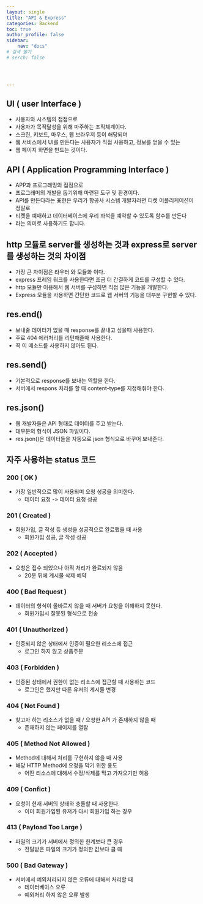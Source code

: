 ```yaml
---
layout: single
title: "API & Express"
categories: Backend
toc: true
author_profile: false
sidebar:
    nav: "docs"
# 검색 불가
# serch: false 




---
```


## UI ( user Interface )

- 사용자와 시스템의 접점으로 
- 사용자가 목적달성을 위해 마주하는 조직체계이다. 
- 스크린, 키보드, 마우스, 웹 브라우저 등이 해당되며
- 웹 서비스에서 UI를 만든다는 사용자가 직접 사용하고, 정보를 얻을 수 있는 
- 웹 페이지 화면을 만드는 것이다.



## API ( Application Programming Interface )

- APP과 프로그래밍의 접점으로 
- 프로그래머의 개발을 돕기위해 마련된 도구 및 환경이다.
- API를 만든다라는 표현은 우리가 항공사 시스템 개발자라면 티켓 어플리케이션이 정말로 
- 티켓을 예매하고 데이터베이스에 우리 좌석을 예약할 수 있도록 함수를 만든다
- 라는 의미로 사용하기도 합니다. 



## http 모듈로 server를 생성하는 것과 express로 server를 생성하는 것의 차이점

- 가장 큰 차이점은 라우터 와 모듈화 이다.
- express 프레임 워크를 사용한다면 조금 더 간결하게 코드를 구성할 수 있다.
- http 모듈만 이용해서 웹 서버를 구성하면 직접 많은 기능을 개발한다.
- Express 모듈을 사용하면 간단한 코드로 웹 서버의 기능을 대부분 구현할 수 있다.



## res.end()

- 보내줄 데이터가 없을 때 response를 끝내고 싶을때 사용한다.
- 주로 404 에러처리를 리턴해줄때 사용한다.
- 꼭 이 메소드를 사용하지 않아도 된다.



## res.send()

- 기본적으로 response를 보내는 역할을 한다. 
- 서버에서 respons 처리를 할 때 content-type를 지정해줘야 한다.



## res.json()

- 웹 개발자들은 API 형태로 데이터를 주고 받는다.
- 대부분의 형식이 JSON 파일이다.
- res.json()은 데이터들을 자동으로 json 형식으로 바꾸어 보내준다. 



## 자주 사용하는 status 코드



### 200 ( OK )

- 가장 일반적으로 많이 사용되며 요청 성공을 의미한다.
  - 데이터 요청 -> 데이터 요청 성공

### 201 ( Created )

- 회원가입, 글 작성 등 생성을 성공적으로 완료했을 때 사용
  - 회원가입 성공, 글 작성 성공

### 202 ( Accepted )

- 요청은 접수 되었으나 아직 처리가 완료되지 않음
  - 20분 뒤에 계시물 삭제 예약

### 400 ( Bad Request )

- 데이터의 형식이 올바르지 않을 때 서버가 요청을 이해하지 못한다.
  - 회원가입시 잘못된 형식으로 전송

### 401 ( Unauthorized )

- 인증되지 않은 상태에서 인증이 필요한 리소스에 접근
  - 로그인 하지 않고 상품주문

### 403 ( Forbidden )

- 인증된 상태에서 권한이 없는 리소스에 접근할 때 사용하는 코드
  - 로그인은 했지만 다른 유저의 계시물 변경

### 404 ( Not Found )

- 찾고자 하는 리소스가 없을 때 / 요청한 API 가 존재하지 않을 때
  - 존재하지 않는 페이지를 열람

### 405 ( Method Not Allowed )

- Method에 대해서 처리를 구현하지 않을 때 사용
- 해당 HTTP Method에 요청을 막기 위한 용도
  - 어떤 리소스에 대해서 수정/삭제를 막고 가져오기만 허용

### 409 ( Confict )

- 요청이 현재 서버의 상태와 충돌할 때 사용한다.
  - 이미 회원가입된 유저가 다시 회원가입 하는 경우

### 413 ( Payload Too Large )

- 파일의 크기가 서버에서 정의한 한계보다 큰 경우
  - 전달받은 파일의 크기가 정의한 값보다 클 때

### 500 ( Bad Gateway )

- 서버에서 예외처리되지 않은 오류에 대해서 처리할 때
  - 데이터베이스 오류
  - 예외처리 하지 않은 오류 발생